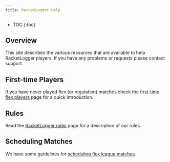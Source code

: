 ```yaml
---
title: RacketLogger Help
---
```

* TOC
{:toc}

## Overview

This site describes the various resources that are available to help RacketLogger players. If you have any problems or requests please contact support.

## First-time Players

If you have never played flex (or regulation) matches check the [first-time flex players](first-time-players) page for a quick introduction.

## Rules

Read the [RacketLogger rules](rules) page for a description of our rules.

## Scheduling Matches

We have some guidelines for [scheduling flex league matches](scheduling-matches).
